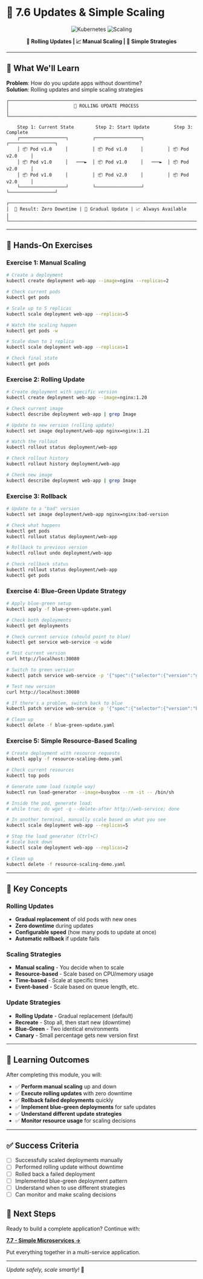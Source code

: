 # 🚀 7.6 Updates & Simple Scaling

<div align="center">

![Kubernetes](https://img.shields.io/badge/Kubernetes-Updates-blue?style=for-the-badge&logo=kubernetes&logoColor=white)
![Scaling](https://img.shields.io/badge/Scaling-Simple-green?style=for-the-badge&logo=kubernetes&logoColor=white)

**🎯 Rolling Updates | 📈 Manual Scaling | 🔄 Simple Strategies**

</div>

---

## 🎯 What We'll Learn

**Problem**: How do you update apps without downtime?  
**Solution**: Rolling updates and simple scaling strategies

```
┌─────────────────────────────────────────────────────────────────────────────┐
│                        🔄 ROLLING UPDATE PROCESS                           │
└─────────────────────────────────────────────────────────────────────────────┘

    Step 1: Current State        Step 2: Start Update         Step 3: Complete
    ┌─────────────────┐         ┌─────────────────┐         ┌─────────────────┐
    │ 📦 Pod v1.0     │         │ 📦 Pod v1.0     │         │ 📦 Pod v2.0     │
    │ 📦 Pod v1.0     │   ───►  │ 📦 Pod v1.0     │   ───►  │ 📦 Pod v2.0     │
    │ 📦 Pod v1.0     │         │ 📦 Pod v2.0     │         │ 📦 Pod v2.0     │
    └─────────────────┘         └─────────────────┘         └─────────────────┘

┌─────────────────────────────────────────────────────────────────────────────┐
│  🎯 Result: Zero Downtime | 🔄 Gradual Update | 📈 Always Available         │
└─────────────────────────────────────────────────────────────────────────────┘
```

---

## 🧪 Hands-On Exercises

### **Exercise 1: Manual Scaling**
```bash
# Create a deployment
kubectl create deployment web-app --image=nginx --replicas=2

# Check current pods
kubectl get pods

# Scale up to 5 replicas
kubectl scale deployment web-app --replicas=5

# Watch the scaling happen
kubectl get pods -w

# Scale down to 1 replica
kubectl scale deployment web-app --replicas=1

# Check final state
kubectl get pods
```

### **Exercise 2: Rolling Update**
```bash
# Create deployment with specific version
kubectl create deployment web-app --image=nginx:1.20

# Check current image
kubectl describe deployment web-app | grep Image

# Update to new version (rolling update)
kubectl set image deployment/web-app nginx=nginx:1.21

# Watch the rollout
kubectl rollout status deployment/web-app

# Check rollout history
kubectl rollout history deployment/web-app

# Check new image
kubectl describe deployment web-app | grep Image
```

### **Exercise 3: Rollback**
```bash
# Update to a "bad" version
kubectl set image deployment/web-app nginx=nginx:bad-version

# Check what happens
kubectl get pods
kubectl rollout status deployment/web-app

# Rollback to previous version
kubectl rollout undo deployment/web-app

# Check rollback status
kubectl rollout status deployment/web-app
kubectl get pods
```

### **Exercise 4: Blue-Green Update Strategy**
```bash
# Apply blue-green setup
kubectl apply -f blue-green-update.yaml

# Check both deployments
kubectl get deployments

# Check current service (should point to blue)
kubectl get service web-service -o wide

# Test current version
curl http://localhost:30080

# Switch to green version
kubectl patch service web-service -p '{"spec":{"selector":{"version":"green"}}}'

# Test new version
curl http://localhost:30080

# If there's a problem, switch back to blue
kubectl patch service web-service -p '{"spec":{"selector":{"version":"blue"}}}'

# Clean up
kubectl delete -f blue-green-update.yaml
```

### **Exercise 5: Simple Resource-Based Scaling**
```bash
# Create deployment with resource requests
kubectl apply -f resource-scaling-demo.yaml

# Check current resources
kubectl top pods

# Generate some load (simple way)
kubectl run load-generator --image=busybox --rm -it -- /bin/sh

# Inside the pod, generate load:
# while true; do wget -q --delete-after http://web-service; done

# In another terminal, manually scale based on what you see
kubectl scale deployment web-app --replicas=5

# Stop the load generator (Ctrl+C)
# Scale back down
kubectl scale deployment web-app --replicas=2

# Clean up
kubectl delete -f resource-scaling-demo.yaml
```

---

## 📝 Key Concepts

### **Rolling Updates**
- **Gradual replacement** of old pods with new ones
- **Zero downtime** during updates
- **Configurable speed** (how many pods to update at once)
- **Automatic rollback** if update fails

### **Scaling Strategies**
- **Manual scaling** - You decide when to scale
- **Resource-based** - Scale based on CPU/memory usage
- **Time-based** - Scale at specific times
- **Event-based** - Scale based on queue length, etc.

### **Update Strategies**
- **Rolling Update** - Gradual replacement (default)
- **Recreate** - Stop all, then start new (downtime)
- **Blue-Green** - Two identical environments
- **Canary** - Small percentage gets new version first

---

## 🎯 Learning Outcomes

After completing this module, you will:

- ✅ **Perform manual scaling** up and down
- ✅ **Execute rolling updates** with zero downtime
- ✅ **Rollback failed deployments** quickly
- ✅ **Implement blue-green deployments** for safe updates
- ✅ **Understand different update strategies**
- ✅ **Monitor resource usage** for scaling decisions

---

## ✅ Success Criteria
- [ ] Successfully scaled deployments manually
- [ ] Performed rolling update without downtime
- [ ] Rolled back a failed deployment
- [ ] Implemented blue-green deployment pattern
- [ ] Understand when to use different strategies
- [ ] Can monitor and make scaling decisions

## 🚀 Next Steps

Ready to build a complete application? Continue with:

**[7.7 - Simple Microservices →](../7.8_microservices/)**

Put everything together in a multi-service application.

---

*Update safely, scale smartly!* 🚀
